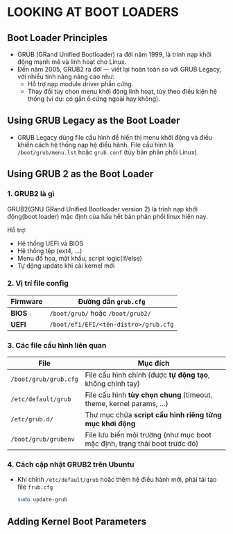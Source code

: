# LOOKING AT BOOT LOADERS
## Boot Loader Principles
- GRUB (GRand Unified Bootloader) ra đời năm 1999, là trình nạp khởi động mạnh mẽ và linh hoạt cho Linux.
- Đến năm 2005, GRUB2 ra đời — viết lại hoàn toàn so với GRUB Legacy, với nhiều tính năng nâng cao như:
  - Hỗ trợ nạp module driver phần cứng.
  - Thay đổi tùy chọn menu khởi động linh hoạt, tùy theo điều kiện hệ thống (ví dụ: có gắn ổ cứng ngoài hay không).

## Using GRUB Legacy as the Boot Loader
- GRUB Legacy dùng file cấu hình để hiển thị menu khởi động và điều khiển cách hệ thống nạp hệ điều hành.
File cấu hình là `/boot/grub/menu.lst` hoặc `grub.conf` (tùy bản phân phối Linux).

## Using GRUB 2 as the Boot Loader
### 1. GRUB2 là gì
GRUB2(GNU GRand Unified Bootloader version 2) là trình nạp khởi động(boot loader) mặc định của hầu hết bản phân phối linux hiện nay.

Hỗ trợ:
- Hệ thống UEFI và BIOS
- Hệ thống tệp (ext4, ...)
- Menu đồ họa, mật khẩu, script logic(if/else)
- Tự động update khi cài kernel mới

### 2. Vị trí file config
| Firmware | Đường dẫn `grub.cfg`                  |
| -------- | ------------------------------------- |
| **BIOS** | `/boot/grub/` hoặc `/boot/grub2/`     |
| **UEFI** | `/boot/efi/EFI/<tên-distro>/grub.cfg` |

### 3. Các file cấu hình liên quan

| File                  | Mục đích                                                                   |
| --------------------- | -------------------------------------------------------------------------- |
| `/boot/grub/grub.cfg` | File cấu hình chính (được **tự động tạo**, không chỉnh tay)                |
| `/etc/default/grub`   | File cấu hình **tùy chọn chung** (timeout, theme, kernel params, …)        |
| `/etc/grub.d/`        | Thư mục chứa **script cấu hình riêng từng mục khởi động**                  |
| `/boot/grub/grubenv`  | File lưu biến môi trường (như mục boot mặc định, trạng thái boot trước đó) |

### 4. Cách cập nhật GRUB2 trên Ubuntu
- Khi chỉnh `/etc/default/grub` hoặc thêm hệ điều hành mới, phải tái tạo file `frub.cfg`

  ```bash
  sudo update-grub
  ```

## Adding Kernel Boot Parameters
